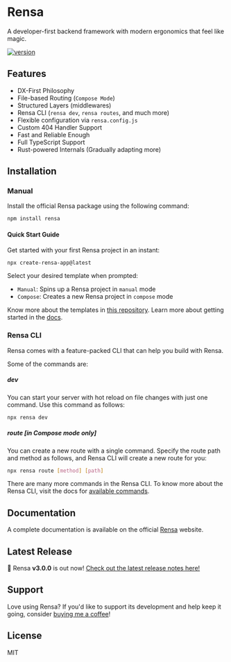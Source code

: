 # Rensa

A developer-first backend framework with modern ergonomics that feel like magic.

[![version](https://img.shields.io/github/v/release/aether-flux/rensa?style=for-the-badge)](https://github.com/aether-flux/rensa/releases/latest)

## Features

- DX-First Philosophy
- File-based Routing (`Compose Mode`)
- Structured Layers (middlewares)
- Rensa CLI (`rensa dev`, `rensa routes`, and much more)
- Flexible configuration via `rensa.config.js`
- Custom 404 Handler Support
- Fast and Reliable Enough
- Full TypeScript Support
- Rust-powered Internals (Gradually adapting more)

## Installation

### Manual

Install the official Rensa package using the following command:
```sh
npm install rensa
```

#### Quick Start Guide
Get started with your first Rensa project in an instant:
```sh
npx create-rensa-app@latest
```

Select your desired template when prompted:
- `Manual`: Spins up a Rensa project in `manual` mode
- `Compose`: Creates a new Rensa project in `compose` mode

Know more about the templates in [this repository](https://github.com/aether-flux/rensa-templates).
Learn more about getting started in the [docs](https://rensa.vercel.app/docs/quick-start-guide).

### Rensa CLI
Rensa comes with a feature-packed CLI that can help you build with Rensa.

Some of the commands are:
##### dev
You can start your server with hot reload on file changes with just one command. Use this command as follows:
```sh
npx rensa dev
```

##### route [in Compose mode only]
You can create a new route with a single command. Specify the route path and method as follows, and Rensa CLI will create a new route for you:
```sh
npx rensa route [method] [path]
```

There are many more commands in the Rensa CLI. To know more about the Rensa CLI, visit the docs for [available commands](https://rensa.vercel.app/docs/available-commands).

## Documentation
A complete documentation is available on the official [Rensa](https://rensa.vercel.app/) website.

## Latest Release
🎉 Rensa **v3.0.0** is out now!
[Check out the latest release notes here!](https://github.com/aether-flux/rensa/releases/latest)

## Support
Love using Rensa? If you'd like to support its development and help keep it going, consider [buying me a coffee](https://buymeacoffee.com/aetherflux)!

## License
MIT
